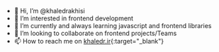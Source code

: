- 👋 Hi, I’m @khaledrakhisi
- 👀 I’m interested in frontend development
- 🌱 I’m currently and always learning javascript and frontend libraries
- 💞️ I’m looking to collaborate on frontend projects/Teams
- 📫 How to reach me on [khaledr.ir](https://khaledr.ir){:target="_blank"}

<!---
khaledrakhisi/khaledrakhisi is a ✨ special ✨ repository because its `README.md` (this file) appears on your GitHub profile.
You can click the Preview link to take a look at your changes.
--->
